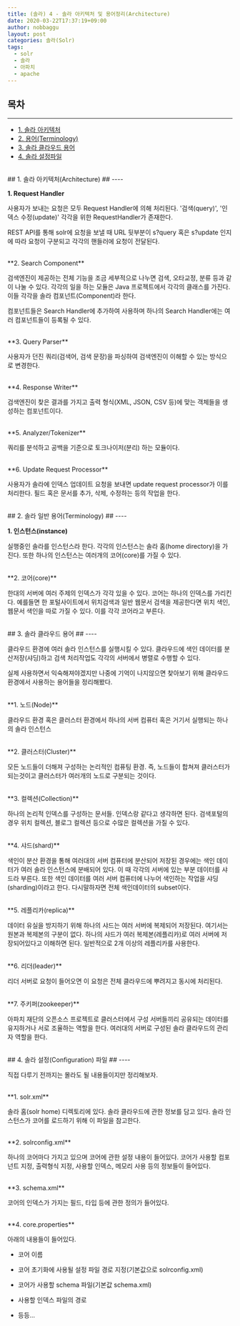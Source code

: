 ```yaml
---
title: (솔라) 4 - 솔라 아키텍처 및 용어정리(Architecture)
date: 2020-03-22T17:37:19+09:00
author: nobbaggu
layout: post
categories: 솔라(Solr)
tags:
  - solr
  - 솔라
  - 아파치
  - apache
---
```


## 목차 ##
---
- [1. 솔라 아키텍처](#1)
- [2. 용어(Terminology)](#2)
- [3. 솔라 클라우드 용어](#3)
- [4. 솔라 설정파일](#4)

<br>
<a name="1"/>
## 1. 솔라 아키텍처(Architecture) ##
----

**1. Request Handler**

사용자가 보내는 요청은 모두 Request Handler에 의해 처리된다. '검색(query)', '인덱스 수정(update)' 각각을 위한 RequestHandler가 존재한다.

REST API를 통해 solr에 요청을 보낼 때 URL 뒷부분이 s?query 혹은 s?update 인지에 따라 요청이 구분되고 각각의 핸들러에 요청이 전달된다.

<br>
**2. Search Component**

검색엔진이 제공하는 전체 기능을 조금 세부적으로 나누면 검색, 오타교정, 분류 등과 같이 나눌 수 있다. 각각의 일을 하는 모듈은 Java 프로젝트에서 각각의 클래스를 가진다. 이들 각각을 솔라 컴포넌트(Component)라 한다.

컴포넌트들은 Search Handler에 추가하여 사용하며 하나의 Search Handler에는 여러 컴포넌트들이 등록될 수 있다.

<br>
**3. Query Parser**

사용자가 던진 쿼리(검색어, 검색 문장)을 파싱하여 검색엔진이 이해할 수 있는 방식으로 변경한다.

<br>
**4. Response Writer**

검색엔진이 찾은 결과를 가지고 출력 형식(XML, JSON, CSV 등)에 맞는 객체들을 생성하는 컴포넌트이다.

<br>
**5. Analyzer/Tokenizer**

쿼리를 분석하고 공백을 기준으로 토크나이저(분리) 하는 모듈이다. 

<br>
**6. Update Request Processor**

사용자가 솔라에 인덱스 업데이트 요청을 보내면 update request processor가 이를 처리한다. 필드 혹은 문서를 추가, 삭제, 수정하는 등의 작업을 한다.

<br>
<a name="2"/>
## 2. 솔라 일반 용어(Terminology) ##
----

**1. 인스턴스(instance)**

실행중인 솔라를 인스턴스라 한다. 각각의 인스턴스는 솔라 홈(home directory)을 가진다. 또한 하나의 인스턴스는 여러개의 코어(core)를 가질 수 있다.

<br>
**2. 코어(core)**

한대의 서버에 여러 주제의 인덱스가 각각 있을 수 있다. 코어는 하나의 인덱스를 가리킨다. 예를들면 한 포털사이트에서 위치검색과 일반 웹문서 검색을 제공한다면 위치 색인, 웹문서 색인을 따로 가질 수 있다. 이를 각각 코어라고 부른다.

<br>
<a name="3"/>
## 3. 솔라 클라우드 용어 ##
----

클라우드 환경에 여러 솔라 인스턴스를 실행시킬 수 있다. 클라우드에 색인 데이터를 분산저장(샤딩)하고 검색 처리작업도 각각의 서버에서 병렬로 수행할 수 있다.

실제 사용하면서 익숙해져야겠지만 나중에 기억이 나지않으면 찾아보기 위해 클라우드 환경에서 사용하는 용어들을 정리해봤다.

<br>
**1. 노드(Node)**

클라우드 환경 혹은 클러스터 환경에서 하나의 서버 컴퓨터 혹은 거기서 실행되는 하나의 솔라 인스턴스

<br>
**2. 클러스터(Cluster)**

모든 노드들이 더해져 구성하는 논리적인 컴퓨팅 환경. 즉, 노드들이 합쳐져 클러스터가 되는것이고 클러스터가 여러개의 노드로 구분되는 것이다.

<br>
**3. 컬렉션(Collection)**

하나의 논리적 인덱스를 구성하는 문서들. 인덱스랑 같다고 생각하면 된다. 검색포털의 경우 위치 컬렉션, 블로그 컬렉션 등으로 수많은 컬렉션을 가질 수 있다.

<br>
**4. 샤드(shard)**

색인이 분산 환경을 통해 여러대의 서버 컴퓨터에 분산되어 저장된 경우에는 색인 데이터가 여러 솔라 인스턴스에 분배되어 있다. 이 때 각각의 서버에 있는 부분 데이터를 샤드라 부른다. 또한 색인 데이터를 여러 서버 컴퓨터에 나누어 색인하는 작업을 샤딩(sharding)이라고 한다. 다시말하자면 전체 색인데이터의 subset이다.

<br>
**5. 레플리카(replica)**

데이터 유실을 방지하기 위해 하나의 샤드는 여러 서버에 복제되어 저장된다. 여기서는 원본과 복제본의 구분이 없다. 하나의 샤드가 여러 복제본(레플리카)로 여러 서버에 저장되어있다고 이해하면 된다. 일반적으로 2개 이상의 레플리카를 사용한다.

<br>
**6. 리더(leader)**

리더 서버로 요청이 들어오면 이 요청은 전체 클라우드에 뿌려지고 동시에 처리된다.

<br>
**7. 주키퍼(zookeeper)**

아파치 재단의 오픈소스 프로젝트로 클러스터에서 구성 서버들끼리 공유되는 데이터를 유지하거나 서로 조율하는 역할을 한다. 여러대의 서버로 구성된 솔라 클라우드의 관리자 역할을 한다.

<br>
<a name="4"/>
## 4. 솔라 설정(Configuration) 파일 ##
----

직접 다루기 전까지는 몰라도 될 내용들이지만 정리해보자.

<br>
**1. solr.xml**

솔라 홈(solr home) 디렉토리에 있다. 솔라 클라우드에 관한 정보를 담고 있다. 솔라 인스턴스가 코어를 로드하기 위해 이 파일을 참고한다.

<br>
**2. solrconfig.xml**

하나의 코어마다 가지고 있으며 코어에 관한 설정 내용이 들어있다. 코어가 사용할 컴포넌트 지정, 출력형식 지정, 사용할 인덱스, 메모리 사용 등의 정보들이 들어있다.

<br>
**3. schema.xml**

코어의 인덱스가 가지는 필드, 타입 등에 관한 정의가 들어있다.

<br>
**4. core.properties**

아래의 내용들이 들어있다.

+ 코어 이름

+ 코어 초기화에 사용될 설정 파일 경로 지정(기본값으로 solrconfig.xml)

+ 코어가 사용할 schema 파일(기본값 schema.xml)

+ 사용할 인덱스 파일의 경로

+ 등등...